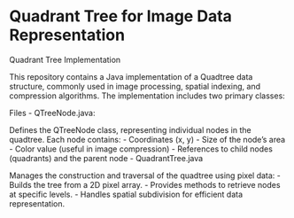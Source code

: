 # Quadrant Tree for Image Data Representation

Quadrant Tree Implementation

This repository contains a Java implementation of a Quadtree data structure, commonly used in image processing, spatial indexing, and compression algorithms. The implementation includes two primary classes:

Files
	- QTreeNode.java:

Defines the QTreeNode class, representing individual nodes in the quadtree. 
Each node contains:
	- Coordinates (x, y)
	- Size of the node’s area
	- Color value (useful in image compression)
	- References to child nodes (quadrants) and the parent node
	- QuadrantTree.java
 
Manages the construction and traversal of the quadtree using pixel data:
	- Builds the tree from a 2D pixel array.
	- Provides methods to retrieve nodes at specific levels.
	- Handles spatial subdivision for efficient data representation. 
